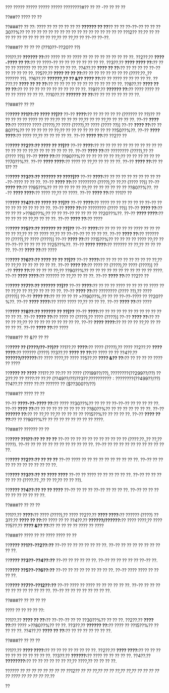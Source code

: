 ??? ????? ????? ????? ????? ????????#?? ?? ?? -?? ?? ?? ??

??##?? ???? ?? ??

??###?? ?? ??:
???? ?? ?? ?? ?? ?? ?? **?????? ?? ??**?? ?? ?? ??-??-?? ?? ?? ??30??%?? ?? ?? ?? ?? ?? ?? ?? ?? ?? ?? ?? ?? ?? ?? ?? ?? ?? ??12?? ??.?? ?? ?? ?? ?? ?? ?? ?? ?? ?? ?? ??,?? ?? ??,?? ?? ??-?? ??-??.

??###?? ?? ?? ?? (??10??-??20?? ??)

??1??.?? **?????? ??:**?? ???? ?? ?? ???? ?? ?? ?? ?? ?? ?? ?? ?? ??.
??2??.?? **????-???? ?? ??:**?? ?? ????-?? ?? ?? ?? ?? ?? ?? ?? ??.
??3??.?? **???? ???? ??:**?? ?? ?? ?? ?????? ?? ??.?? ?? ?? ?? ?? ??.
??4??.?? **???? ?? ??:**?? ?? ?? ?? ?? ??-?? ?? ?? ?? ?? ??.
??5??.?? **???? ?? ?? ??:**?? ?? ?? ?? ?? ?? ?? ?? (????.??.,?? ?????? ??).
??6??.?? **??????,?? ?? &?? ???? ??:**?? ?? ???? ?? ?? ?? ?? ??.
??7??.?? **???? ?? ?? ??:**?? ?? ?? ?? ?? ?? ?? ?? ?? ?? ?? ?? ??.
??8??.?? **???? ?? ?? ??:**?? ?? ?? ?? ?? ?? ?? ?? ?? ?? ?? ??.
??9??.?? **?????? ??:**?? ???? ???? ?? ?? ?? ???? ?? ?? ??.
??10??.?? **?????? ?? ??:**?? ?? ?? ?? ?? ?? ?? ??.

??###?? ?? ??

??**???? ??1??:?? ???? ??]??**
??-?? **????:**?? ?? ?? ?? ?? ?? (?????? ?? ??)?? ?? ?? ?? ?? ?? ???? ?? ?? ??.?? ?? ?? ?? ??,?? ?? ?? ??,?? ?? ?? ?? ??.
??-?? **???? ??:**?? ?????? ???? (????),?? ???? (????),?? ???? (???? ??)]
??-?? **???? ??:**?? ??80??%?? ?? ?? ?? ?? ?? ??;?? ?? ?? ?? ?? ?? ?? ?? ?? ??50??%??.
??-?? **???? ????:**?? ???? ??,?? ?? ?? ?? ?? ??.
??-?? **???? ??:**?? ??2?? ??

??**???? ??2??:?? ???? ?? ??]??**
??-?? **????:**?? ?? ?? ?? ?? ?? ?? ?? ?? ?? ?? ?? ?? ?? ?? ?? ??.?? ?? ?? ?? ?? ?? ??.
??-?? **???? ??:**?? ???????? (????),?? ?? (???? ??)]
??-?? **???? ??:**?? ??90??%?? ?? ?? ?? ?? ?? ??;?? ?? ?? ?? ?? ?? ?? ??70??%??.
??-?? **???? ????:**?? ???? ?? ??,?? ?? ?? ?? ??.
??-?? **???? ??:**?? ??1?? ??

??**???? ??3??:?? ?????? ?? ????]??**
??-?? **????:**?? ?? ?? ?? ?? ?? ?? ?? ?? ??-??-???? ?? ?? ??.
??-?? **???? ??:**?? ???????? (????),?? ??.?? (???? ??)]
??-?? **???? ??:**?? ??95??%?? ?? ?? ?? ?? ?? ??;?? ?? ?? ?? ?? ?? ?? ??80??%??.
??-?? **???? ????:**?? ???? ??,?? ?? ????.
??-?? **???? ??:**?? ??1?? ??

??**???? ??4??:?? ???? ?? ??]??**
??-?? **????:**?? ???? ?? ?? ?? ?? ?? ?? ??-?? ?? ?? ?? ?? ?? ?? ?? ?? ??.
??-?? **???? ??:**?? ???????? (???? ??)]
??-?? **???? ??:**?? ?? ?? ?? >??80??%;?? ?? ?? ??-?? ?? ?? ?? ?? ??20??%??.
??-?? **???? ????:**?? ?? ?? ?? ?? ??,?? ?? ?? ??.
??-?? **???? ??:**?? ????

??**???? ??5??:?? ?????? ?? ??]??**
??-?? **????:**?? ?? ?? ?? ?? ?? ???? ?? ?? ?? ?? ?? ??,?? ?? ?? ???? ??,?? ?? ??-??-?? ?? ?? ?? ??.
??-?? **???? ??:**?? ?????? ?? (????),?? ???? (????)]
??-?? **???? ??:**?? ??15??%?? ?? ?? ?? ?? ???? ??;?? ?? ??-??-?? ?? ?? ?? ?? ??25??%??.
??-?? **???? ????:**?? ?????? ?? ??,?? ?? ?? ?? ??.
??-?? **???? ??:**?? ????

??**???? ??6??:?? ???? ?? ?? ??]??**
??-?? **????:**?? ?? ?? ?? ?? ?? ?? ?? ?? ??,?? ?? ??,?? ?? ?? ?? ?? ?? ??.
??-?? **???? ??:**?? ???? ?? (????),?? ???? (????)]
??-?? **???? ??:**?? ?? ?? ?? ??;?? ??90??%?? ?? ?? ?? ?? ?? ?? ?? ?? ?? ?? ?? ????.
??-?? **???? ????:**?? ?????? ?? ??,?? ?? ?? ??.
??-?? **???? ??:**?? ??2?? ??

??**???? ??7??:?? ?????? ??]??**
??-?? **????:**?? ?? ?? ?? ???? ?? ?? ?? ?? ???? ?? ?? ??,?? ?? ??,?? ?? ?? ?? ??.
??-?? **???? ??:**?? ???????? (???? ??),?? ???? (????)]
??-?? **???? ??:**?? ?? ?? ?? ?? >??90??%;?? ?? ?? ??-??-???? ?? ??20??%??.
??-?? **???? ????:**?? ???? ???? ??,?? ?? ?? ??.
??-?? **???? ??:**?? ????

??**???? ??8??:?? ?????? ?? ??]??**
??-?? **????:**?? ?? ?? ?? ?? ?? ?? ?? ?? ?? ?? ?? ?? ??.
??-?? **???? ??:**?? ???? ?? (????),?? ???? (????)]
??-?? **???? ??:**?? ?? ?? ?? ??;?? ?? ?? ?? ?? ?? ?? ?? ?? ??.
??-?? **???? ????:**?? ?? ?? ?? ??,?? ?? ?? ?? ?? ??.
??-?? **???? ??:**?? ????

??###?? ?? &?? ?? ??

??**???? ?? (????/??-??)??**
??1??.?? **????:**?? ???? (????),?? ????
??2??.?? **???? ????:**?? ?????? (????)
??3??.?? **???? ?? ??:**?? ???? ?? ??
??4??.?? **??????/??????:**?? ???? ????,?? ????
??5??.?? **???? &?? ??:**?? ?? ?? ?? ?? ???? ?? ????

??**???? ?? ????**
??1??.?? ??:?? ?? ???? ($??199??/??),?? ???? ?? ($??299??/??)
??2??.?? ?? ????:?? ??.?? ($??49??/??)
??3??.?? ???? ?? ??:?? ???? ?? ($??499??/??)
??4??.?? ???? ??:?? ?????? ?? ($??300??/??)

??###?? ???? ?? ??

??-?? **????-??-???? ??:**?? ???? ??30??%?? ?? ?? ?? ??-??-?? ?? ?? ?? ?? ??.
??-?? **???? ??:**?? ?? ?? ?? ?? ?? ?? ?? ?? ??80??%?? ?? ?? ?? ?? ?? ?? ??.
??-?? **?????? ??:**?? ?? ??,?? ??,?? ?? ?? ?? ?? ??15??%?? ?? ?? ?? ??.
??-?? **???? ?? ??:**?? ?? ??90??%?? ?? ?? ?? ?? ?? ?? ?? ?? ????.

??###?? ?????? ?? ??

??**???? ??1??:?? ?? ?? ??**
??-?? ?? ?? ?? ?? ?? ?? ?? ?? ?? ?? (????.??.,?? ??,?? ????).
??-?? ?? ?? ?? ?? ?? ?? ?? ?? ?? ?? ??.
??-?? ?? ?? ?? ?? ?? ?? ?? ?? ?? ?? ??.

??**???? ??2??:?? ?? ?? ??**
??-?? ???? ?? ?? ?? ?? ?? ?? ?? ?? ?? ??.
??-?? ?? ?? ?? ?? ?? ?? ?? ?? ?? ?? ??.

??**???? ??3??:?? ?? ???? ????**
??-?? ?? ???? ?? ?? ?? ?? ?? ??.
??-?? ?? ?? ?? ?? ?? ?? (????.??.,?? ?? ??,?? ?? ?? ??).

??**???? ??4??:?? ?? ?? ????**
??-?? ?? ?? ?? ??-?? ?? ?? ?? ??.
??-?? ?? ?? ?? ?? ?? ?? ?? ?? ?? ??.

??###?? ?? ?? ??

??1??.?? **????:**?? ???? (????),?? ????
??2??.?? **???? ????:**?? ?????? (????)
??3??.?? **???? ?? ??:**?? ???? ?? ??
??4??.?? **??????/??????:**?? ???? ????,?? ????
??5??.?? **???? &?? ??:**?? ?? ?? ?? ?? ???? ?? ????

??###?? ???? ?? ?? ???? ???? ?? ??

??**???? ??1??-??2??:??**
??-?? ?? ?? ?? ?? ?? ?? ??.
??-?? ?? ?? ?? ?? ?? ?? ?? ?? ??.

??**???? ??3??-??4??:??**
??-?? ?? ?? ?? ?? ??.
??-?? ?? ?? ?? ?? ?? ??-?? ??.

??**???? ??5??-??6??:??**
??-?? ?? ?? ?? ?? ?? ?? ?? ??.
??-?? ???? ???? ?? ?? ?? ??.

??**???? ??7??-??12??:??**
??-?? ???? ?? ???? ?? ?? ?? ?? ?? ??.
??-?? ?? ?? ?? ?? ?? ?? ?? ?? ?? ?? ??.
??-?? ?? ?? ?? ?? ?? ?? ?? ??.

??###?? ?? ?? ?? ??

???? ?? ?? ?? ?? ??:

??1??.?? **???? ?? ??:**?? ??-??-?? ?? ?? ??30??%?? ?? ?? ??.
??2??.?? **???? ??:**?? ???? >??80??%?? ?? ??.
??3??.?? **?????? ??:**?? ???? ?? ??15??%?? ?? ?? ?? ??.
??4??.?? **???? ?? ??:**?? ?? ?? ?? ?? ?? ?? ??.

??###?? ?? ?? ??

??1??.?? **???? ????:**?? ?? ?? ?? ?? ?? ?? ?? ??.
??2??.?? **???? ????:**?? ?? ?? ?? ?? ?? ?? ?? ?? ?? ?? ??.
??3??.?? **??????:**?? ???? ?? ?? ?? ?? ??.
??4??.?? **????????:**?? ?? ?? ?? ?? ?? ?? ??,?? ????,?? ?? ?? ?? ??.

??*???? ?? ?? ?? ?? ?? ?? ?? ?? ??12?? ?? ?? ??,?? ?? ?? ??,?? ??,?? ?? ?? ?? ?? ?? ???? ?? ?? ?? ?? ??.*??

??